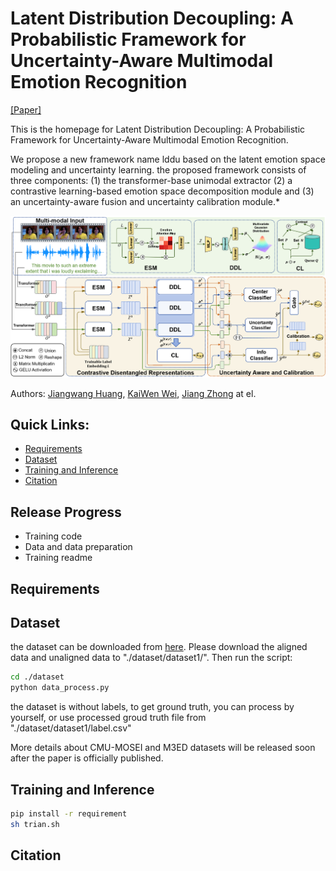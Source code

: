 # Latent Distribution Decoupling: A Probabilistic Framework for Uncertainty-Aware Multimodal Emotion Recognition
[\[Paper\]](https://arxiv.org/abs/2312.08379)

This is the homepage for Latent Distribution Decoupling: A Probabilistic Framework for Uncertainty-Aware Multimodal Emotion Recognition.

We propose a new framework name lddu based on the latent emotion space modeling and uncertainty learning. the proposed framework consists of three components: (1) the transformer-base unimodal extractor (2) a contrastive learning-based emotion space decomposition module and (3) an uncertainty-aware fusion and uncertainty calibration module.*

![LDDU Framework](./images/framework_v2.png)

Authors: [Jiangwang Huang](huangjiangwang@stu.cqu.edu.cn), [KaiWen Wei](weikaiwen@cqu.edu.cn), [Jiang Zhong](zhongjiang@cqu.edu.cn) at el.

## Quick Links:
- [Requirements](#requirements)
- [Dataset](#dataset)
- [Training and Inference](#training-and-inference)
- [Citation](#citation)

## Release Progress
- Training code
- Data and data preparation
- Training readme

## Requirements

## Dataset

the dataset can be downloaded from [here](https://drive.google.com/drive/folders/1umLIjIlL8Y1oWYzU2L6UyPTHFQx7RREB). Please download the aligned data and unaligned data to "./dataset/dataset1/". Then run the script:
```bash
cd ./dataset
python data_process.py
```

the dataset is without labels, to get ground truth, you can process by yourself, or use processed groud truth file from "./dataset/dataset1/label.csv"


More details about CMU-MOSEI and M3ED datasets will be released soon after the paper is officially published.

## Training and Inference 
```bash
pip install -r requirement
sh trian.sh
```

## Citation
```code

```